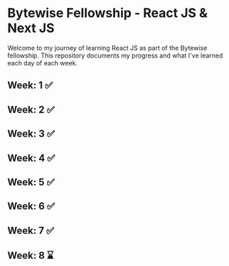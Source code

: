 # Bytewise Fellowship - React JS & Next JS

Welcome to my journey of learning React JS as part of the Bytewise fellowship. This repository documents my progress and what I've learned each day of each week.

## Week: 1 ✅
## Week: 2 ✅
## Week: 3 ✅
## Week: 4 ✅
## Week: 5 ✅
## Week: 6 ✅
## Week: 7 ✅
## Week: 8 ⌛

